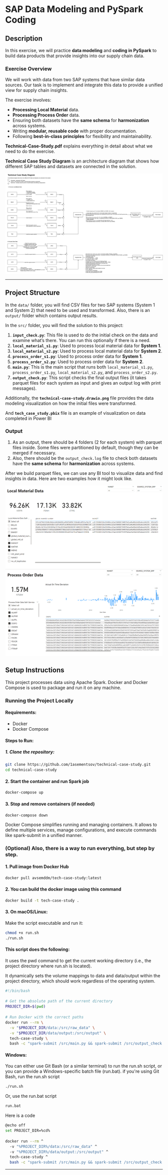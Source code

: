 # SAP Data Modeling and PySpark Coding

## Description

In this exercise, we will practice **data modeling** and **coding in PySpark** to build data products that provide insights into our supply chain data.

### Exercise Overview

We will work with data from two SAP systems that have similar data sources. Our task is to implement and integrate this data to provide a unified view for supply chain insights.

The exercise involves:

- **Processing Local Material** data.
- **Processing Process Order** data.
- Ensuring both datasets have the **same schema** for **harmonization** across systems.
- Writing **modular, reusable code** with proper documentation.
- Following **best-in-class principles** for flexibility and maintainability.

**Technical-Case-Study.pdf** explains everything in detail about what we need to do the exercise.

**Technical Case Study Diagram** is an architecture diagram that shows how different SAP tables and datasets are connected in the solution.

![Technical Case Study](/technical-case-study.drawio.png)

---

## Project Structure

In the `data/` folder, you will find CSV files for two SAP systems (System 1 and System 2) that need to be used and transformed. Also, there is an `output/` folder which contains output results.

In the `src/` folder, you will find the solution to this project:

1. **`input_check.py`**: This file is used to do the initial check on the data and examine what’s there. You can run this optionally if there is a need.
2. **`local_material_s1.py`**: Used to process local material data for **System 1**.
3. **`local_material_s2.py`**: Used to process local material data for **System 2**.
4. **`process_order_s1.py`**: Used to process order data for **System 1**.
5. **`process_order_s2.py`**: Used to process order data for **System 2**.
6. **`main.py`**: This is the main script that runs both `local_material_s1.py`, `process_order_s1.py`, `local_material_s2.py`, and `process_order_s2.py`.
7. **`output_check.py`**: This script checks the final output files (it takes parquet files for each system as input and gives an output log with print messages).

Additionally, the **`technical-case-study.drawio.png`** file provides the data modeling visualization on how the initial files were transformed.

And **`tech_case_study.pbix`** file is an example of visualization on data completed in Power BI

### Output

1. As an output, there should be 4 folders (2 for each system) with parquet files inside. Some files were partitioned by default, though they can be merged if necessary.
2. Also, there should be the `output_check.log` file to check both datasets have the **same schema** for **harmonization** across systems.

After we build parquet files, we can use any BI tool to visualize data and find insights in data.
Here are two examples how it might look like.

![Local Material Data](/Local_Material_Data.png)
![Process Order Data](/Process_Order_Data.png)

## Setup Instructions

This project processes data using Apache Spark. 
Docker and Docker Compose is used to package and run it on any machine.

### Running the Project Locally

#### Requirements:

- Docker
- Docker Compose

#### Steps to Run:

##### 1. Clone the repository:

```bash
git clone https://github.com/1asementsov/technical-case-study.git
cd technical-case-study
```

#### 2. Start the container and run Spark job
```bash
docker-compose up
```

#### 3. Stop and remove containers (if needed)
```bash
docker-compose down
```

Docker Compose simplifies running and managing containers. It allows to define multiple services, manage configurations, and execute commands like spark-submit in a unified manner.

### (**Optional**) Also, there is a way to run everything, but step by step.
#### 1. Pull image from Docker Hub
```bash
docker pull avsemddm/tech-case-study:latest
```

#### 2. You can build the docker image using this command
```bash
docker build -t tech-case-study .
```

#### 3. **On macOS/Linux**: 
Make the script executable and run it:

```bash
chmod +x run.sh
./run.sh
```

#### This script does the following:

It uses the pwd command to get the current working directory (i.e., the project directory where run.sh is located).

It dynamically sets the volume mappings to data and data/output within the project directory, which should work regardless of the operating system.


```bash
#!/bin/bash

# Get the absolute path of the current directory
PROJECT_DIR=$(pwd)

# Run Docker with the correct paths
docker run --rm \
  -v "$PROJECT_DIR/data:/src/raw_data" \
  -v "$PROJECT_DIR/data/output:/src/output" \
  tech-case-study \
  bash -c "spark-submit /src/main.py && spark-submit /src/output_check.py"
```

#### **Windows**: 

You can either use Git Bash (or a similar terminal) to run the run.sh script, or you can provide a Windows-specific batch file (run.bat). if you're using Git Bash, run the run.sh script

```bash
./run.sh
```

Or, use the run.bat script
```bash
run.bat
```

Here is a code
```bash
@echo off
set PROJECT_DIR=%cd%

docker run --rm ^
  -v "%PROJECT_DIR%/data:/src/raw_data" ^
  -v "%PROJECT_DIR%/data/output:/src/output" ^
  tech-case-study ^
  bash -c "spark-submit /src/main.py && spark-submit /src/output_check.py"
```
---
